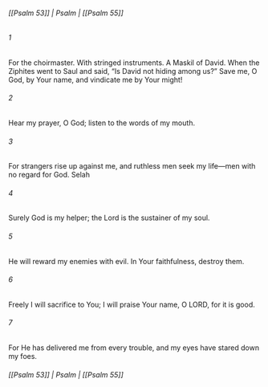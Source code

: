 ###### [[Psalm 53]] | Psalm | [[Psalm 55]]

###### 1
For the choirmaster. With stringed instruments. A Maskil of David. When the Ziphites went to Saul and said, “Is David not hiding among us?” Save me, O God, by Your name, and vindicate me by Your might!
###### 2
Hear my prayer, O God; listen to the words of my mouth.
###### 3
For strangers rise up against me, and ruthless men seek my life—men with no regard for God. Selah
###### 4
Surely God is my helper; the Lord is the sustainer of my soul.
###### 5
He will reward my enemies with evil. In Your faithfulness, destroy them.
###### 6
Freely I will sacrifice to You; I will praise Your name, O LORD, for it is good.
###### 7
For He has delivered me from every trouble, and my eyes have stared down my foes.

###### [[Psalm 53]] | Psalm | [[Psalm 55]]
